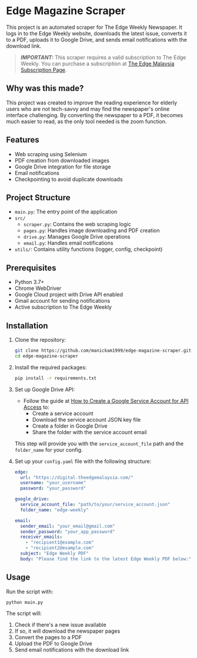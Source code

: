 # Edge Magazine Scraper

This project is an automated scraper for The Edge Weekly Newspaper. It logs in to the Edge Weekly website, downloads the latest issue, converts it to a PDF, uploads it to Google Drive, and sends email notifications with the download link.

> **_IMPORTANT:_** This scraper requires a valid subscription to The Edge Weekly. You can purchase a subscription at [The Edge Malaysia Subscription Page](https://subscribe.theedgemalaysia.com/subcribe-tecd.html).

## Why was this made?

This project was created to improve the reading experience for elderly users who are not tech-savvy and may find the newspaper's online interface challenging. By converting the newspaper to a PDF, it becomes much easier to read, as the only tool needed is the zoom function.

## Features

- Web scraping using Selenium
- PDF creation from downloaded images
- Google Drive integration for file storage
- Email notifications
- Checkpointing to avoid duplicate downloads

## Project Structure

- `main.py`: The entry point of the application
- `src/`
  - `scraper.py`: Contains the web scraping logic
  - `pages.py`: Handles image downloading and PDF creation
  - `drive.py`: Manages Google Drive operations
  - `email.py`: Handles email notifications
- `utils/`: Contains utility functions (logger, config, checkpoint)

## Prerequisites

- Python 3.7+
- Chrome WebDriver
- Google Cloud project with Drive API enabled
- Gmail account for sending notifications
- Active subscription to The Edge Weekly

## Installation

1. Clone the repository:

   ```bash
   git clone https://github.com/manickam1999/edge-magazine-scraper.git
   cd edge-magazine-scraper
   ```

2. Install the required packages:

   ```bash
   pip install -r requirements.txt
   ```

3. Set up Google Drive API:
   - Follow the guide at [How to Create a Google Service Account for API Access](https://www.labnol.org/google-api-service-account-220404) to:
     - Create a service account
     - Download the service account JSON key file
     - Create a folder in Google Drive
     - Share the folder with the service account email

   This step will provide you with the `service_account_file` path and the `folder_name` for your config.

4. Set up your `config.yaml` file with the following structure:

   ```yaml
   edge:
     url: "https://digital.theedgemalaysia.com/"
     username: "your_username"
     password: "your_password"

   google_drive:
     service_account_file: "path/to/your/service_account.json"
     folder_name: "edge-weekly"

   email:
     sender_email: "your_email@gmail.com"
     sender_password: "your_app_password"
     receiver_emails:
       - "recipient1@example.com"
       - "recipient2@example.com"
     subject: "Edge Weekly PDF"
     body: "Please find the link to the latest Edge Weekly PDF below:"
   ```

## Usage

Run the script with:

```bash
python main.py
```

The script will:

1. Check if there's a new issue available
2. If so, it will download the newspaper pages
3. Convert the pages to a PDF
4. Upload the PDF to Google Drive
5. Send email notifications with the download link
